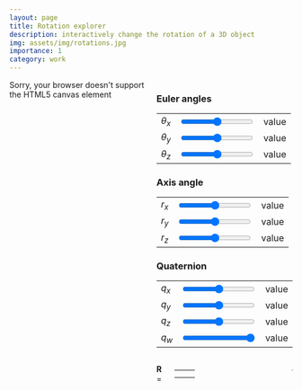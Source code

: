 ```yaml
---
layout: page
title: Rotation explorer
description: interactively change the rotation of a 3D object
img: assets/img/rotations.jpg
importance: 1
category: work
---
```


<script id="vertex-shader" type="x-shader/x-vertex">
	attribute  vec4 vPosition;
	attribute  vec4 vNormal;
	varying vec3 fNormal;

	uniform mat4 modelViewMatrix;
	uniform mat4 projectionMatrix;
	uniform mat3 normalMatrix;

	void main()
	{
		vec3 pos = (modelViewMatrix * vPosition).xyz;

		// Transform vertex normal into eye coordinates
		gl_Position = projectionMatrix * modelViewMatrix * vPosition;
		fNormal = normalMatrix*vNormal.xyz;
	}
</script>

<script id="fragment-shader" type="x-shader/x-fragment">
	precision mediump float;

	uniform vec3 lightDirection;
	uniform vec4 k_a, k_d;
	varying vec3 fNormal;

	void
	main()
	{
		vec3 L = -normalize(lightDirection);
		vec3 N = normalize(fNormal);
		gl_FragColor = k_a + k_d*max(dot(L, N), 0.0);
		gl_FragColor.a = 1.0;
	}
</script>

<style>
input,output{display: inline-block; vertical-align: middle;}
.matrix {
  position: relative;
}
.matrix td {
  padding: 2px 6px;
  text-align: right;
}
.matrix:before,
.matrix:after {
  content: "";
  position: absolute;
  top: 0px;
  border: 1px solid #000;
  width: 6px;
  height: 100%;
}

.matrix:before {
  left: -6px;
  border-right: 0px;
}

.matrix:after {
  right: -6px;
  border-left: 0px;
}
</style>

<script type="text/javascript" src="/assets/js/rotations/webgl-utils.js"></script>
<script type="text/javascript" src="/assets/js/rotations/initShaders.js"></script>
<script type="text/javascript" src="/assets/js/rotations/MV.js"></script>
<script type="text/javascript" src="/assets/js/rotations/teapotData.js"></script>
<script type="text/javascript" src="/assets/js/rotations/rotateAndShader.js"></script>
<script type="text/javascript" src="/assets/js/rotations/three-onlymath.min.js"></script>
<div style="display:flex">
    <canvas id="gl-canvas" width="600" height="600">
        Sorry, your browser doesn't support the HTML5 canvas element
    </canvas>
    <div>
        <div>    
            <h3>Euler angles</h3>
            <table id="euler">
                <tr><td><i>&theta;<sub>x</sub></i></td> <td><input type="range" min="-3.1415" max="3.1415" value="0" step="0.001" class="slider"></td> <td>value</td></tr>
                <tr><td><i>&theta;<sub>y</sub></i></td> <td><input type="range" min="-3.1415" max="3.1415" value="0" step="0.001" class="slider"></td> <td>value</td></tr>
                <tr><td><i>&theta;<sub>z</sub></i></td> <td><input type="range" min="-3.1415" max="3.1415" value="0" step="0.001" class="slider"></td> <td>value</td></tr>
            </table>
        </div>
        <div>    
            <h3>Axis angle</h3>
            <table id="axis-angle">
                <tr><td><i>r<sub>x</sub></i></td> <td><input type="range" min="-3.1415" max="3.1415" value="0" step="0.001" class="slider"></td> <td>value</td></tr>
                <tr><td><i>r<sub>y</sub></i></td> <td><input type="range" min="-3.1415" max="3.1415" value="0" step="0.001" class="slider"></td> <td>value</td></tr>
                <tr><td><i>r<sub>z</sub></i></td> <td><input type="range" min="-3.1415" max="3.1415" value="0" step="0.001" class="slider"></td> <td>value</td></tr>
            </table>
        </div>
        <div>    
            <h3>Quaternion</h3>
                <table id="quaternion">
                    <tr><td><i>q<sub>x</sub></i></td> <td><input type="range" min="-1" max="1" value="0" step="0.001" class="slider"></td> <td>value</td></tr>
                    <tr><td><i>q<sub>y</sub></i></td> <td><input type="range" min="-1" max="1" value="0" step="0.001" class="slider"></td> <td>value</td></tr>
                    <tr><td><i>q<sub>z</sub></i></td> <td><input type="range" min="-1" max="1" value="0" step="0.001" class="slider"></td> <td>value</td></tr>
                    <tr><td><i>q<sub>w</sub></i></td> <td><input type="range" min="-1" max="1" value="1" step="0.001" class="slider"></td> <td>value</td></tr>
                </table>
        </div>
        <div style="display: flex; align-items: center;">
            <p style="margin-right: 10pt;"><b>R</b> = </p>
            <table class="matrix" id="rotation">
                <tr><td></td><td></td><td></td></tr>
                <tr><td></td><td></td><td></td></tr>
                <tr><td></td><td></td><td></td></tr>
            </table>
        </div>
    </div>
</div>
<script type="text/javascript" src="/assets/js/rotations/rotationMain.js"></script>